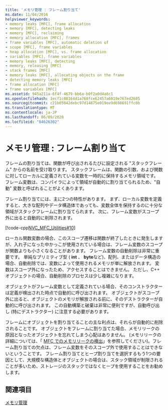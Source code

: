 ```yaml
---
title: 'メモリ管理 : フレーム割り当て'
ms.date: 11/04/2016
helpviewer_keywords:
- memory leaks [MFC], frame allocation
- memory [MFC], detecting leaks
- memory [MFC], reclaiming
- memory allocation [MFC], frames
- frame variables [MFC], automatic deletion of
- scope [MFC], frame variables
- heap allocation [MFC], vs. frame allocation
- variables [MFC], frame variables
- memory leaks [MFC], detecting
- memory, releasing [MFC]
- stack frames [MFC]
- memory leaks [MFC], allocating objects on the frame
- detecting memory leaks [MFC]
- frame allocation [MFC]
- frame variables [MFC]
ms.assetid: 945a211a-6f4f-4679-bb6a-b0f2a0d4a6c1
ms.openlocfilehash: 1ecf1c08164d1a760fce62457a6019e767ed2605
ms.sourcegitcommit: c21b05042debc97d14875e019ee9d698691ffc0b
ms.translationtype: MT
ms.contentlocale: ja-JP
ms.lasthandoff: 06/09/2020
ms.locfileid: "84626302"
---
```

# <a name="memory-management-frame-allocation"></a>メモリ管理 : フレーム割り当て

フレームの割り当ては、関数が呼び出されるたびに設定される "スタックフレーム" からの名前を受け取ります。 スタックフレームは、関数の引数、および関数に対してローカルに定義されている変数を一時的に保持するメモリ領域です。 フレーム変数は、コンパイラによって領域が自動的に割り当てられるため、"自動" 変数と呼ばれることがよくあります。

フレーム割り当てには、主に2つの特性があります。 まず、ローカル変数を定義すると、大きな配列やデータ構造体であっても、変数全体を保持するのに十分な領域がスタックフレームに割り当てられます。 次に、フレーム変数がスコープ外に出ると自動的に削除されます。

[!code-cpp[NVC_MFC_Utilities#10](codesnippet/cpp/memory-management-frame-allocation_1.cpp)]

ローカル関数変数の場合、このスコープ遷移は関数が終了したときに発生しますが、入れ子になった中かっこが使用されている場合は、フレーム変数のスコープが関数よりも小さくなることがあります。 フレーム変数の自動削除は非常に重要です。 単純なプリミティブ型 ( **int** 、 **byte**など)、配列、またはデータ構造の場合、自動削除では、変数によって使用されるメモリが単に解放されます。 変数はスコープ外になったため、アクセスすることはできません。 ただし、C++ オブジェクトの場合、自動削除のプロセスは少し複雑になります。

オブジェクトがフレーム変数として定義されている場合、そのコンストラクターは定義が検出された時点で自動的に呼び出されます。 オブジェクトがスコープ外に出ると、オブジェクトのメモリが解放される前に、そのデストラクターが自動的に呼び出されます。 この自動構築と破棄は非常に便利ですが、自動呼び出し (特にデストラクター) に注意する必要があります。

フレームにオブジェクトを割り当てることの主な利点は、それらが自動的に削除されることです。 オブジェクトをフレームに割り当てた場合、メモリリークの原因となったオブジェクトを忘れてしまう心配はありません。 (メモリリークの詳細については、「 [MFC でのメモリリークの検出](/previous-versions/visualstudio/visual-studio-2010/c99kz476(v=vs.100))」を参照してください)。フレーム割り当ての欠点は、フレーム変数をそのスコープ外で使用することはできないということです。 フレーム割り当てとヒープ割り当てを選択するもう1つの要因として、大規模な構造体とオブジェクトの場合は、スタック領域が制限されることが多いため、ストレージのスタックではなくヒープを使用することをお勧めします。

## <a name="see-also"></a>関連項目

[メモリ管理](memory-management.md)
